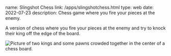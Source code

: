name: Slingshot Chess
link: /apps/slingshotchess.html
type: web
date: 2022-07-23
description: Chess game where you fire your pieces at the enemy.

A version of chess where you fire your pieces at the enemy and try to knock their king off the edge of the board.

<img src="{{ url_for('static', filename='img/slingshotchess/slingshot.png') }}"
     alt="Picture of two kings and some pawns crowded together in the center of a chess board."
     class="centered">
